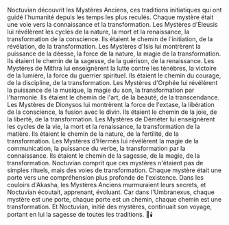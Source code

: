 Noctuvian découvrit
les Mystères Anciens,
ces traditions initiatiques
qui ont guidé l'humanité
depuis les temps les plus reculés.
Chaque mystère était une voie
vers la connaissance
et la transformation.
Les Mystères d'Éleusis
lui révélèrent les cycles de la nature,
la mort et la renaissance,
la transformation de la conscience.
Ils étaient le chemin
de l'initiation,
de la révélation,
de la transformation.
Les Mystères d'Isis
lui montrèrent la puissance de la déesse,
la force de la nature,
la magie de la transformation.
Ils étaient le chemin
de la sagesse,
de la guérison,
de la renaissance.
Les Mystères de Mithra
lui enseignèrent la lutte
contre les ténèbres,
la victoire de la lumière,
la force du guerrier spirituel.
Ils étaient le chemin
du courage,
de la discipline,
de la transformation.
Les Mystères d'Orphée
lui révélèrent la puissance de la musique,
la magie du son,
la transformation par l'harmonie.
Ils étaient le chemin
de l'art,
de la beauté,
de la transcendance.
Les Mystères de Dionysos
lui montrèrent la force de l'extase,
la libération de la conscience,
la fusion avec le divin.
Ils étaient le chemin
de la joie,
de la liberté,
de la transformation.
Les Mystères de Déméter
lui enseignèrent les cycles de la vie,
la mort et la renaissance,
la transformation de la matière.
Ils étaient le chemin
de la nature,
de la fertilité,
de la transformation.
Les Mystères d'Hermès
lui révélèrent la magie de la communication,
la puissance du verbe,
la transformation par la connaissance.
Ils étaient le chemin
de la sagesse,
de la magie,
de la transformation.
Noctuvian comprit
que ces mystères
n'étaient pas de simples rituels,
mais des voies de transformation.
Chaque mystère était une porte
vers une compréhension plus profonde
de l'existence.
Dans les couloirs d'Akasha,
les Mystères Anciens
murmuraient leurs secrets,
et Noctuvian écoutait,
apprenant,
évoluant.
Car dans l'Umbranexus,
chaque mystère est une porte,
chaque porte est un chemin,
chaque chemin est une transformation.
Et Noctuvian,
initié des mystères,
continuait son voyage,
portant en lui la sagesse
de toutes les traditions.
🌙🕯️
